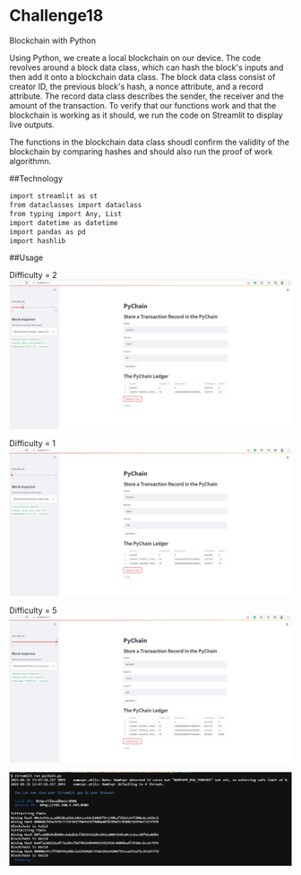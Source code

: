 # Challenge18
Blockchain with Python

Using Python, we create a local blockchain on our device. The code revolves around a block data class, which can hash the block's inputs and then add it onto a blockchain data class. The block data class consist of creator ID, the previous block's hash, a nonce attribute, and a record attribute. The record data class describes the sender, the receiver and the amount of the transaction. To verify that our functions work and that the blockchain is working as it should, we run the code on Streamlit to display live outputs.

The functions in the blockchain data class shoudl confirm the validity of the blockchain by comparing hashes and should also run the proof of work algorithmn.

##Technology

```
import streamlit as st
from dataclasses import dataclass
from typing import Any, List
import datetime as datetime
import pandas as pd
import hashlib
```

##Usage

Difficulty = 2
![Difficulty 2 Transaction 1](/Images/Test1.JPG)

Difficulty = 1
![Difficulty 1 Transaction 2](/Images/Test2.JPG)

Difficulty = 5
![Difficulty 5 Transaction 3](/Images/Test3.JPG)

![Terminal Output](/Images/Test4.JPG)